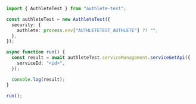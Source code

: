 <!-- Start SDK Example Usage [usage] -->
```typescript
import { AuthleteTest } from "authlete-test";

const authleteTest = new AuthleteTest({
  security: {
    authlete: process.env["AUTHLETETEST_AUTHLETE"] ?? "",
  },
});

async function run() {
  const result = await authleteTest.serviceManagement.serviceGetApi({
    serviceId: "<id>",
  });

  console.log(result);
}

run();

```
<!-- End SDK Example Usage [usage] -->